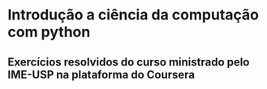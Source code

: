# Introdução a ciência da computação com python
## Exercícios resolvidos do curso ministrado pelo IME-USP na plataforma do Coursera
